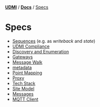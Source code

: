 [**UDMI**](../../) / [**Docs**](../)
/ [Specs](./)

# Specs

- [Sequences](sequences/) (e.g. as _writeback_ and _state_) 
- [UDMI Compliance](compliance.md)
- [Discovery and Enumeration](discovery.md)
- [Gateways](gateway.md)
- [Message Walk](message_walk.md)
- [metadata](metadata.md)
- [Point Mapping](point_mapping.md)
- [Proxy](proxy.md)
- [Tech Stack](tech_stack.md)
- [Site Model](site_model.md)
- [Messages](../messages/)
- [MQTT Client](mqtt_client.md)
